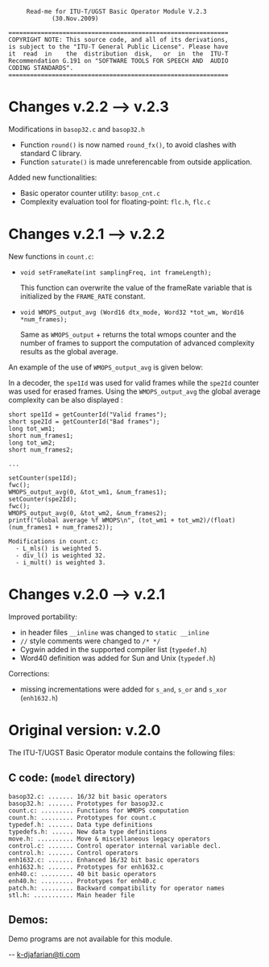 
	     Read-me for ITU-T/UGST Basic Operator Module V.2.3
			    (30.Nov.2009)

    =============================================================
    COPYRIGHT NOTE: This source code, and all of its derivations,
    is subject to the "ITU-T General Public License". Please have
    it  read  in    the  distribution  disk,   or  in  the  ITU-T
    Recommendation G.191 on "SOFTWARE TOOLS FOR SPEECH AND  AUDIO
    CODING STANDARDS".
    =============================================================

# Changes v.2.2 --> v.2.3

Modifications in `basop32.c` and `basop32.h`
- Function `round()` is now named `round_fx()`, to avoid clashes with
standard C library.
- Function `saturate()` is made unreferencable from outside application.

Added new functionalities:
- Basic operator counter utility: `basop_cnt.c`
- Complexity evaluation tool for floating-point: `flc.h`, `flc.c`

# Changes v.2.1 --> v.2.2

New functions in `count.c`:
- `void setFrameRate(int samplingFreq, int frameLength);`

  This function can overwrite the value of the frameRate variable
  that is initialized by the `FRAME_RATE` constant.
  
- `void WMOPS_output_avg (Word16 dtx_mode, Word32 *tot_wm, Word16 *num_frames);`
  
  Same as `WMOPS_output` + returns the total wmops counter and the number of frames
  to support the computation of advanced complexity results as the global average.

An example of the use of `WMOPS_output_avg` is given below:

In a decoder, the `spe1Id` was used for valid frames while the `spe2Id` counter was used for erased frames.
Using the `WMOPS_output_avg` the global average complexity can be also displayed :

    short spe1Id = getCounterId("Valid frames");
    short spe2Id = getCounterId("Bad frames");
    long tot_wm1;
    short num_frames1;
    long tot_wm2;
    short num_frames2;
    
    ...
    
    setCounter(spe1Id);
    fwc();
    WMOPS_output_avg(0, &tot_wm1, &num_frames1);
    setCounter(spe2Id);
    fwc();
    WMOPS_output_avg(0, &tot_wm2, &num_frames2);
    printf("Global average %f WMOPS\n", (tot_wm1 + tot_wm2)/(float)(num_frames1 + num_frames2));
    
    Modifications in count.c:
      - L_mls() is weighted 5.
      - div_l() is weighted 32.
      - i_mult() is weighted 3.

# Changes v.2.0 --> v.2.1

Improved portability:
- in header files `__inline` was changed to `static __inline`
- `//` style comments were changed to `/* */`
- Cygwin added in the supported compiler list (`typedef.h`)
- Word40 definition was added for Sun and Unix (`typedef.h`)

Corrections:
- missing incrementations were added for `s_and`, `s_or` and `s_xor` (`enh1632.h`)

# Original version: v.2.0

The ITU-T/UGST Basic Operator module contains the following files:

## C code: (`model` directory)

    basop32.c: ....... 16/32 bit basic operators
    basop32.h: ....... Prototypes for basop32.c
    count.c: ......... Functions for WMOPS computation
    count.h: ......... Prototypes for count.c
    typedef.h: ....... Data type definitions
    typedefs.h: ...... New data type definitions
    move.h: .......... Move & miscellaneous legacy operators
    control.c: ....... Control operator internal variable decl.
    control.h: ....... Control operators
    enh1632.c: ....... Enhanced 16/32 bit basic operators
    enh1632.h: ....... Prototypes for enh1632.c
    enh40.c: ......... 40 bit basic operators
    enh40.h: ......... Prototypes for enh40.c
    patch.h: ......... Backward compatibility for operator names
    stl.h: ........... Main header file

## Demos:

Demo programs are not available for this module.

-- <k-djafarian@ti.com>
